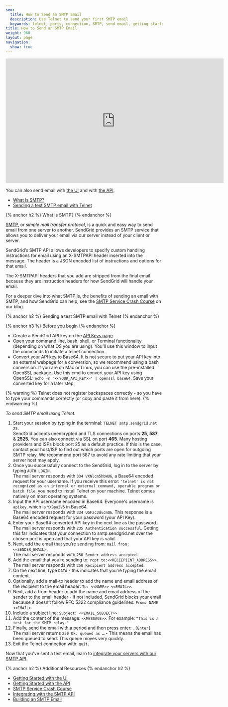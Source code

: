 ```yaml
---
seo:
  title: How to Send an SMTP Email
  description: Use Telnet to send your first SMTP email
  keywords: telnet, ports, connection, SMTP, send email, getting started
title: How to Send an SMTP Email
weight: 960
layout: page
navigation:
  show: true
---
```


<iframe src="https://player.vimeo.com/video/190122014" width="700" height="400" frameborder="0" webkitallowfullscreen mozallowfullscreen allowfullscreen></iframe>

You can also send email with [the UI](https://sendgrid.com/docs/User_Guide/Marketing_Campaigns/getting_started.html) and with [the API]({{root_url}}/API_Reference/api_v3.html).

- [What is SMTP?](#-What-is-smtp)
- [Sending a test SMTP email with Telnet](#-Sending-a-test-SMTP-email-with-Telnet)

{% anchor h2 %}
What is SMTP?
{% endanchor %}

[SMTP]({{root_url}}/Glossary/smtp.html), or _simple mail transfer protocol_, is a quick and easy way to send email from one server to another. SendGrid provides an SMTP service that allows you to deliver your email via our server instead of your client or server.

SendGrid’s SMTP API allows developers to specify custom handling instructions for email using an X-SMTPAPI header inserted into the message. The header is a JSON encoded list of instructions and options for that email.

The X-SMTPAPI headers that you add are stripped from the final email because they are instruction headers for how SendGrid will handle your email.

For a deeper dive into what SMTP is, the benefits of sending an email with SMTP, and how SendGrid can help, see the [SMTP Service Crash Course](https://sendgrid.com/blog/smtp-service-crash-course/) on our blog.

{% anchor h2 %}
Sending a test SMTP email with Telnet
{% endanchor %}

{% anchor h3 %}
Before you begin
{% endanchor %}

- Create a SendGrid API key on the [API Keys page](https://app.sendgrid.com/settings/api_keys).
- Open your command line, bash, shell, or Terminal functionality (depending on what OS you are using). You'll use this window to input the commands to initiate a telnet connection.
- Convert your API key to Base64. It is not secure to put your API key into an external webpage for a conversion, so we recommend using a bash conversion. If you are on Mac or Linux, you can use the pre-installed OpenSSL package. Use this cmd to convert your API key using OpenSSL: `echo -n '<<YOUR_API_KEY>>' | openssl base64`. Save your converted key for a later step.

{% warning %}
Telnet does not register backspaces correctly - so you have to type your commands correctly (or copy and paste it from here).
{% endwarning %}

*To send SMTP email using Telnet:*

1. Start your session by typing in the terminal: `TELNET smtp.sendgrid.net 25`. 
    <br>SendGrid accepts unencrypted and TLS connections on ports **25**, **587**, & **2525**. You can also connect via SSL on port **465**. Many hosting providers and ISPs block port 25 as a default practice. If this is the case, contact your host/ISP to find out which ports are open for outgoing SMTP relay. We recommend port 587 to avoid any rate limiting that your server host may apply.
1. Once you successfully connect to the SendGrid, log in to the server by typing `AUTH LOGIN`. 
    <br>The mail server responds with `334 VXNlcm5hbWU6`, a Base64 encoded request for your username. If you receive this error: `'telnet' is not recognized as an internal or external command, operable program or batch file`, you need to install Telnet on your machine. Telnet comes natively on most operating systems.
1. Input the API username encoded in Base64. Everyone's username is `apikey`, which is `YXBpa2V5` in Base64. 
    <br>The mail server responds with `334 UGFzc3dvcmQ6`. This response is a Base64 encoded request for your password (your API Key).
1. Enter your Base64 converted API key in the next line as the password.
    <br>The mail server responds with `235 Authentication successful`. Getting this far indicates that your connection to smtp.sendgrid.net over the chosen port is open and that your API key is valid.
1. Next, add the email that you’re sending from: `mail from:<<SENDER_EMAIL>`.
    <br>The mail server responds with `250 Sender address accepted`.
1. Add the email that you’re sending to: `rcpt to:<<RECIEPIENT_ADDRESS>>`.
    <br>The mail server responds with `250 Recipient address accepted`.
1. On the next line, type `DATA` - this indicates that you’re typing the email content.
1. Optionally, add a mail-to header to add the name and email address of the recipient to the email header: `To: <<NAME>> <<EMAIL>>`.
1. Next, add a from header to add the name and email address of the sender to the email header - if not included, SendGrid blocks your email because it doesn’t follow RFC 5322 compliance guidelines: `From: NAME <<EMAIL>`.
1. Include a subject line: `Subject: <<EMAIL_SUBJECT>>`
1. Add the content of the message: `<<MESSAGE>>`. For example: `“This is a test for the SMTP relay."`
1. Finally, send the email with a period and then press enter: `.[Enter]`
    <br>The mail server returns `250 Ok: queued as …` - This means the email has been queued to send. This queue moves very quickly.
1. Exit the Telnet connection with: `quit`.

Now that you've sent a test email, learn to [integrate your servers with our SMTP API]({{root_url}}/API_Reference/SMTP_API/integrating_with_the_smtp_api.html).

{% anchor h2 %}
Additional Resources
{% endanchor h2 %}

- [Getting Started with the UI]({{root_url}}/User_Guide/Marketing_Campaigns/getting_started.html)
- [Getting Started with the API]({{root_url}}/API_Reference/api_v3.html)
- [SMTP Service Crash Course](https://sendgrid.com/blog/smtp-service-crash-course/)
- [Integrating with the SMTP API]({{root_url}}/API_Reference/SMTP_API/integrating_with_the_smtp_api.html)
- [Building an SMTP Email]({{root_url}}/API_Reference/SMTP_API/building_an_smtp_email.html)
